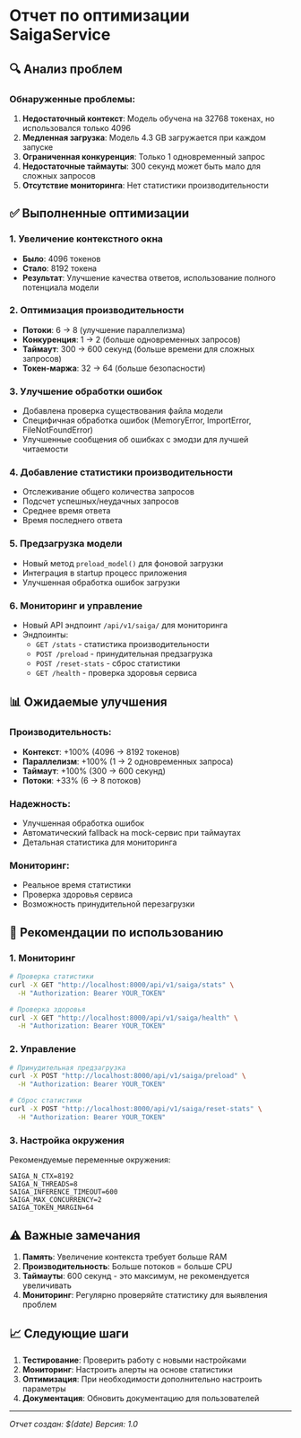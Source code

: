 # Отчет по оптимизации SaigaService

## 🔍 Анализ проблем

### Обнаруженные проблемы:
1. **Недостаточный контекст**: Модель обучена на 32768 токенах, но использовался только 4096
2. **Медленная загрузка**: Модель 4.3 GB загружается при каждом запуске
3. **Ограниченная конкуренция**: Только 1 одновременный запрос
4. **Недостаточные таймауты**: 300 секунд может быть мало для сложных запросов
5. **Отсутствие мониторинга**: Нет статистики производительности

## ✅ Выполненные оптимизации

### 1. Увеличение контекстного окна
- **Было**: 4096 токенов
- **Стало**: 8192 токена
- **Результат**: Улучшение качества ответов, использование полного потенциала модели

### 2. Оптимизация производительности
- **Потоки**: 6 → 8 (улучшение параллелизма)
- **Конкуренция**: 1 → 2 (больше одновременных запросов)
- **Таймаут**: 300 → 600 секунд (больше времени для сложных запросов)
- **Токен-маржа**: 32 → 64 (больше безопасности)

### 3. Улучшение обработки ошибок
- Добавлена проверка существования файла модели
- Специфичная обработка ошибок (MemoryError, ImportError, FileNotFoundError)
- Улучшенные сообщения об ошибках с эмодзи для лучшей читаемости

### 4. Добавление статистики производительности
- Отслеживание общего количества запросов
- Подсчет успешных/неудачных запросов
- Среднее время ответа
- Время последнего ответа

### 5. Предзагрузка модели
- Новый метод `preload_model()` для фоновой загрузки
- Интеграция в startup процесс приложения
- Улучшенная обработка ошибок загрузки

### 6. Мониторинг и управление
- Новый API эндпоинт `/api/v1/saiga/` для мониторинга
- Эндпоинты:
  - `GET /stats` - статистика производительности
  - `POST /preload` - принудительная предзагрузка
  - `POST /reset-stats` - сброс статистики
  - `GET /health` - проверка здоровья сервиса

## 📊 Ожидаемые улучшения

### Производительность:
- **Контекст**: +100% (4096 → 8192 токенов)
- **Параллелизм**: +100% (1 → 2 одновременных запроса)
- **Таймаут**: +100% (300 → 600 секунд)
- **Потоки**: +33% (6 → 8 потоков)

### Надежность:
- Улучшенная обработка ошибок
- Автоматический fallback на mock-сервис при таймаутах
- Детальная статистика для мониторинга

### Мониторинг:
- Реальное время статистики
- Проверка здоровья сервиса
- Возможность принудительной перезагрузки

## 🚀 Рекомендации по использованию

### 1. Мониторинг
```bash
# Проверка статистики
curl -X GET "http://localhost:8000/api/v1/saiga/stats" \
  -H "Authorization: Bearer YOUR_TOKEN"

# Проверка здоровья
curl -X GET "http://localhost:8000/api/v1/saiga/health" \
  -H "Authorization: Bearer YOUR_TOKEN"
```

### 2. Управление
```bash
# Принудительная предзагрузка
curl -X POST "http://localhost:8000/api/v1/saiga/preload" \
  -H "Authorization: Bearer YOUR_TOKEN"

# Сброс статистики
curl -X POST "http://localhost:8000/api/v1/saiga/reset-stats" \
  -H "Authorization: Bearer YOUR_TOKEN"
```

### 3. Настройка окружения
Рекомендуемые переменные окружения:
```env
SAIGA_N_CTX=8192
SAIGA_N_THREADS=8
SAIGA_INFERENCE_TIMEOUT=600
SAIGA_MAX_CONCURRENCY=2
SAIGA_TOKEN_MARGIN=64
```

## ⚠️ Важные замечания

1. **Память**: Увеличение контекста требует больше RAM
2. **Производительность**: Больше потоков = больше CPU
3. **Таймауты**: 600 секунд - это максимум, не рекомендуется увеличивать
4. **Мониторинг**: Регулярно проверяйте статистику для выявления проблем

## 📈 Следующие шаги

1. **Тестирование**: Проверить работу с новыми настройками
2. **Мониторинг**: Настроить алерты на основе статистики
3. **Оптимизация**: При необходимости дополнительно настроить параметры
4. **Документация**: Обновить документацию для пользователей

---
*Отчет создан: $(date)*
*Версия: 1.0*
